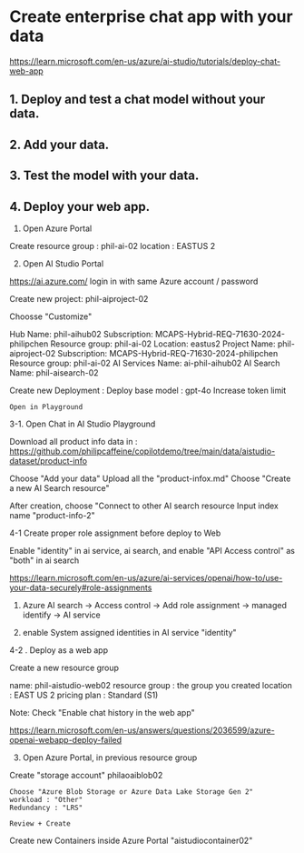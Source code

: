 
# Create enterprise chat app with your data 

https://learn.microsoft.com/en-us/azure/ai-studio/tutorials/deploy-chat-web-app

## 1. Deploy and test a chat model without your data.
## 2. Add your data.
## 3. Test the model with your data.
## 4. Deploy your web app.


1. Open Azure Portal 

Create resource group : phil-ai-02 
    location : EASTUS 2 

2. Open AI Studio Portal 

https://ai.azure.com/
login in with same Azure account / password 

Create new project:  phil-aiproject-02

Choosse "Customize"

Hub
Name: phil-aihub02
Subscription: MCAPS-Hybrid-REQ-71630-2024-philipchen
Resource group: phil-ai-02
Location: eastus2
Project
Name: phil-aiproject-02
Subscription: MCAPS-Hybrid-REQ-71630-2024-philipchen
Resource group: phil-ai-02
AI Services
Name: ai-phil-aihub02
AI Search
Name: phil-aisearch-02

Create new Deployment : 
    Deploy base model : gpt-4o
    Increase token limit 

    Open in Playground
    

3-1. Open Chat in AI Studio Playground 


Download all product info data in : 
https://github.com/philipcaffeine/copilotdemo/tree/main/data/aistudio-dataset/product-info

Choose "Add your data" 
Upload all the "product-infox.md" 
Choose "Create a new AI Search resource" 

After creation, choose "Connect to other AI search resource
Input index name "product-info-2"

4-1 Create proper role assignment before deploy to Web

Enable "identity" in ai service, ai search, and 
enable "API Access control" as "both" in ai search 


https://learn.microsoft.com/en-us/azure/ai-services/openai/how-to/use-your-data-securely#role-assignments


1. Azure AI search -> Access control -> Add role assignment 
 -> managed identify -> AI service 

2. enable System assigned identities in AI service "identity"



4-2 . Deploy as a web app 

Create a new resource group 

name: phil-aistudio-web02
resource group : the group you created
location : EAST US 2 
pricing plan : Standard (S1)

Note: Check "Enable chat history in the web app" 


https://learn.microsoft.com/en-us/answers/questions/2036599/azure-openai-webapp-deploy-failed




3. Open Azure Portal, in previous resource group 

Create "storage account" philaoaiblob02

    Choose "Azure Blob Storage or Azure Data Lake Storage Gen 2" 
    workload : "Other" 
    Redundancy : "LRS" 
    
    Review + Create 

Create new Containers inside Azure Portal 
    "aistudiocontainer02"

